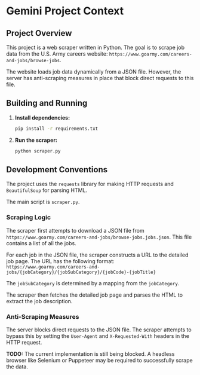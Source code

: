 # Gemini Project Context

## Project Overview

This project is a web scraper written in Python. The goal is to scrape job data from the U.S. Army careers website: `https://www.goarmy.com/careers-and-jobs/browse-jobs`.

The website loads job data dynamically from a JSON file. However, the server has anti-scraping measures in place that block direct requests to this file.

## Building and Running

1.  **Install dependencies:**
    ```bash
    pip install -r requirements.txt
    ```

2.  **Run the scraper:**
    ```bash
    python scraper.py
    ```

## Development Conventions

The project uses the `requests` library for making HTTP requests and `BeautifulSoup` for parsing HTML.

The main script is `scraper.py`.

### Scraping Logic

The scraper first attempts to download a JSON file from `https://www.goarmy.com/careers-and-jobs/browse-jobs.jobs.json`. This file contains a list of all the jobs.

For each job in the JSON file, the scraper constructs a URL to the detailed job page. The URL has the following format:
`https://www.goarmy.com/careers-and-jobs/{jobCategory}/{jobSubCategory}/{jobCode}-{jobTitle}`

The `jobSubCategory` is determined by a mapping from the `jobCategory`.

The scraper then fetches the detailed job page and parses the HTML to extract the job description.

### Anti-Scraping Measures

The server blocks direct requests to the JSON file. The scraper attempts to bypass this by setting the `User-Agent` and `X-Requested-With` headers in the HTTP request.

**TODO:** The current implementation is still being blocked. A headless browser like Selenium or Puppeteer may be required to successfully scrape the data.